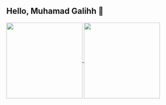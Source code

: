## Hello, Muhamad Galihh 🐺


<a href="https://github.com/anuraghazra/github-readme-stats">
  <img height=200 align="center" src="https://github-readme-stats.vercel.app/api?username=muhgalihhh" />
</a>
<a href="https://github.com/muhgalihhh/convoychat">
  <img height=200 align="center" src="https://github-readme-stats.vercel.app/api/top-langs?username=muggalihhh&layout=compact&langs_count=8&card_width=320" />
</a>
